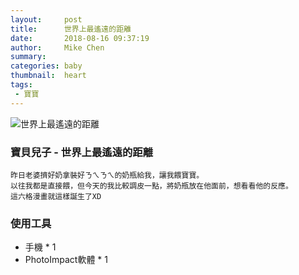```yaml
---
layout:     post
title:      世界上最遙遠的距離
date:       2018-08-16 09:37:19
author:     Mike Chen
summary:    
categories: baby
thumbnail:  heart
tags:
 - 寶寶
---
```


![世界上最遙遠的距離](https://i.imgur.com/GzvmKW8.jpg)

### 寶貝兒子 - 世界上最遙遠的距離

```
昨日老婆擠好奶拿裝好ㄋㄟㄋㄟ的奶瓶給我，讓我餵寶寶。
以往我都是直接餵，但今天的我比較調皮一點，將奶瓶放在他面前，想看看他的反應。
這六格漫畫就這樣誕生了XD
```

### 使用工具
* 手機 * 1
* PhotoImpact軟體 * 1